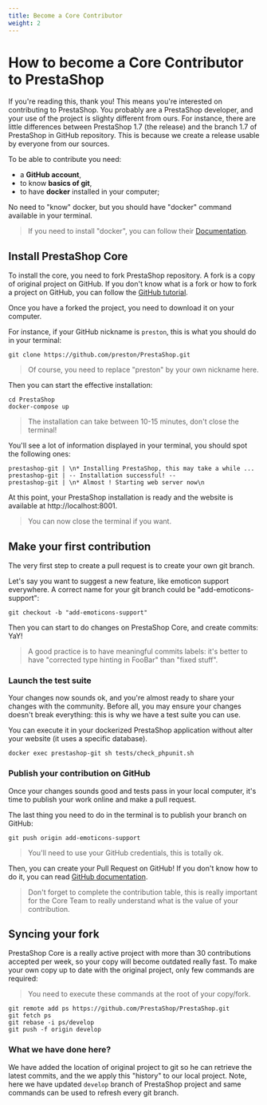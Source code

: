 ```yaml
---
title: Become a Core Contributor
weight: 2
---
```


# How to become a Core Contributor to PrestaShop

If you're reading this, thank you! This means you're interested on contributing to PrestaShop.
You probably are a PrestaShop developer, and your use of the project is slighty different from
ours. For instance, there are little differences between PrestaShop 1.7 (the release) and the branch 1.7
of PrestaShop in GitHub repository. This is because we create a release usable by everyone from our sources.

To be able to contribute you need:

* a **GitHub account**,
* to know **basics of git**,
* to have **docker** installed in your computer;

No need to "know" docker, but you should have "docker" command available in your terminal.

> If you need to install "docker", you can follow their [Documentation](https://docs.docker.com/install/).

## Install PrestaShop Core

To install the core, you need to fork PrestaShop repository. A fork is a copy of original project on GitHub.
If you don't know what is a fork or how to fork a project on GitHub, you can follow the [GitHub tutorial](https://help.github.com/articles/fork-a-repo/).

Once you have a forked the project, you need to download it on your computer.

For instance, if your GitHub nickname is `preston`, this is what you should do in your terminal:


```
git clone https://github.com/preston/PrestaShop.git
```

> Of course, you need to replace "preston" by your own nickname here.

Then you can start the effective installation:

```
cd PrestaShop
docker-compose up
```

> The installation can take between 10-15 minutes, don't close the terminal!

You'll see a lot of information displayed in your terminal, you should spot the following ones:

```
prestashop-git | \n* Installing PrestaShop, this may take a while ...
prestashop-git | -- Installation successful! --
prestashop-git | \n* Almost ! Starting web server now\n
```

At this point, your PrestaShop installation is ready and the website is available at http://localhost:8001.

> You can now close the terminal if you want.

## Make your first contribution

The very first step to create a pull request is to create your own git branch.

Let's say you want to suggest a new feature, like emoticon support everywhere. A correct name for your git branch could be "add-emoticons-support":

```
git checkout -b "add-emoticons-support"
```

Then you can start to do changes on PrestaShop Core, and create commits: YaY!

> A good practice is to have meaningful commits labels: it's better to have "corrected type hinting in FooBar" than "fixed stuff". 

### Launch the test suite

Your changes now sounds ok, and you're almost ready to share your changes with the community.
Before all, you may ensure your changes doesn't break everything: this is why we have a test suite you can use.

You can execute it in your dockerized PrestaShop application without alter your website (it uses a specific database).

```
docker exec prestashop-git sh tests/check_phpunit.sh
```

### Publish your contribution on GitHub

Once your changes sounds good and tests pass in your local computer, it's time to publish your work online and make a pull request.

The last thing you need to do in the terminal is to publish your branch on GitHub:

```
git push origin add-emoticons-support
```

> You'll need to use your GitHub credentials, this is totally ok.

Then, you can create your Pull Request on GitHub! If you don't know how to do it, you can read [GitHub documentation](https://help.github.com/articles/creating-a-pull-request/).

> Don't forget to complete the contribution table, this is really important for the Core Team to really understand what is the value of your contribution.


## Syncing your fork

PrestaShop Core is a really active project with more than 30 contributions accepted per week, so your copy will become outdated
really fast. To make your own copy up to date with the original project, only few commands are required:

> You need to execute these commands at the root of your copy/fork.

```
git remote add ps https://github.com/PrestaShop/PrestaShop.git
git fetch ps
git rebase -i ps/develop
git push -f origin develop
```

### What we have done here?

We have added the location of original project to git so he can retrieve the latest commits, and the we apply this "history"
to our local project. Note, here we have updated `develop` branch of PrestaShop project and same commands can be used to refresh every git branch.